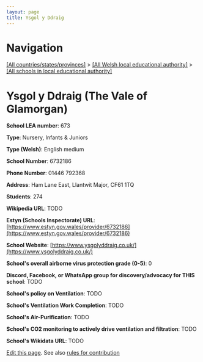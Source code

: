 ```yaml
---
layout: page
title: Ysgol y Ddraig
---
```

# Navigation

[[All countries/states/provinces]](../../..) > [[All Welsh local educational authority]](../..) > [[All schools in local educational authority]](..)

# Ysgol y Ddraig (The Vale of Glamorgan)

**School LEA number**: 673

**Type**: Nursery, Infants & Juniors

**Type (Welsh)**: English medium

**School Number**: 6732186

**Phone Number**: 01446 792368

**Address**: Ham Lane East, Llantwit Major, CF61 1TQ

**Students**: 274

**Wikipedia URL**: TODO

**Estyn (Schools Inspectorate) URL**: [https://www.estyn.gov.wales/provider/6732186](https://www.estyn.gov.wales/provider/6732186)

**School Website**: [https://www.ysgolyddraig.co.uk/](https://www.ysgolyddraig.co.uk/)

**School's overall airborne virus protection grade (0-5)**: 0

**Discord, Facebook, or WhatsApp group for discovery/advocacy for THIS school**: TODO

**School's policy on Ventilation**: TODO

**School's Ventilation Work Completion**: TODO

**School's Air-Purification**: TODO

**School's CO2 monitoring to actively drive ventilation and filtration**: TODO

**School's Wikidata URL**: TODO




[Edit this page](https://github.com/VentilationProject/Wales/edit/prif/./The_Vale_of_Glamorgan/Ysgol_y_Ddraig.md). See also [rules for contribution](../../../contribution-rules/)